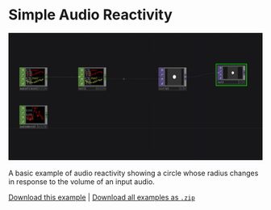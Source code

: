 # Simple Audio Reactivity

![A TouchDesigner network showing audio reactivity to an audio file input](audio-reactive-simple.gif)

A basic example of audio reactivity showing a circle whose radius changes in response to the volume of an input audio.

[Download this example](https://github.com/XRRCA/CreativeCoding/raw/main/touchdesigner/audio-reactive-simple/audio-reactive-simple.toe) | [Download all examples as `.zip`](https://github.com/XRRCA/CreativeCoding/archive/refs/heads/main.zip)
